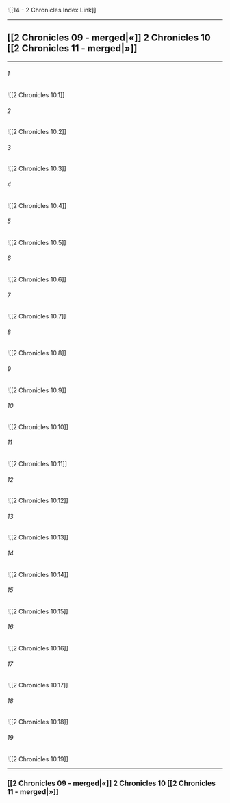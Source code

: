 ![[14 - 2 Chronicles Index Link]]

---

##  [[2 Chronicles 09 - merged|«]] 2 Chronicles 10 [[2 Chronicles 11 - merged|»]]

---

###### 1
![[2 Chronicles 10.1]] 

###### 2
![[2 Chronicles 10.2]] 

###### 3
![[2 Chronicles 10.3]] 

###### 4
![[2 Chronicles 10.4]]

###### 5 
![[2 Chronicles 10.5]] 

###### 6
![[2 Chronicles 10.6]] 

###### 7
![[2 Chronicles 10.7]] 

###### 8
![[2 Chronicles 10.8]] 

###### 9
![[2 Chronicles 10.9]] 

###### 10
![[2 Chronicles 10.10]] 

###### 11
![[2 Chronicles 10.11]] 

###### 12
![[2 Chronicles 10.12]]

###### 13
![[2 Chronicles 10.13]] 

###### 14
![[2 Chronicles 10.14]] 

###### 15
![[2 Chronicles 10.15]]

###### 16
![[2 Chronicles 10.16]] 

###### 17
![[2 Chronicles 10.17]]

###### 18
![[2 Chronicles 10.18]] 

###### 19
![[2 Chronicles 10.19]] 


---
###  [[2 Chronicles 09 - merged|«]] 2 Chronicles 10 [[2 Chronicles 11 - merged|»]]